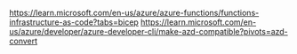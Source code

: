 https://learn.microsoft.com/en-us/azure/azure-functions/functions-infrastructure-as-code?tabs=bicep
https://learn.microsoft.com/en-us/azure/developer/azure-developer-cli/make-azd-compatible?pivots=azd-convert

